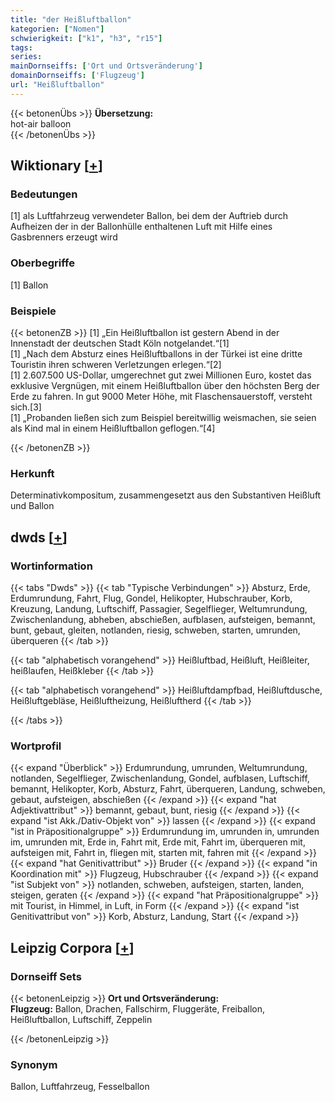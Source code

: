 ```yaml
---
title: "der Heißluftballon"
kategorien: ["Nomen"]
schwierigkeit: ["k1", "h3", "r15"]
tags:
series:
mainDornseiffs: ['Ort und Ortsveränderung']
domainDornseiffs: ['Flugzeug']
url: "Heißluftballon"
---
```


{{< betonenÜbs >}}
**Übersetzung:**  
hot-air balloon  
{{< /betonenÜbs >}}

## Wiktionary [[+](https://de.wiktionary.org/wiki/Heißluftballon)]

### Bedeutungen
[1] als Luftfahrzeug verwendeter Ballon, bei dem der Auftrieb durch Aufheizen der in der Ballonhülle enthaltenen Luft mit Hilfe eines Gasbrenners erzeugt wird  

### Oberbegriffe
[1] Ballon  

### Beispiele
{{< betonenZB >}}
[1] „Ein Heißluftballon ist gestern Abend in der Innenstadt der deutschen Stadt Köln notgelandet.“[1]  
[1] „Nach dem Absturz eines Heißluftballons in der Türkei ist eine dritte Touristin ihren schweren Verletzungen erlegen.“[2]  
[1] 2.607.500 US-Dollar, umgerechnet gut zwei Millionen Euro, kostet das exklusive Vergnügen, mit einem Heißluftballon über den höchsten Berg der Erde zu fahren. In gut 9000 Meter Höhe, mit Flaschensauerstoff, versteht sich.[3]  
[1] „Probanden ließen sich zum Beispiel bereitwillig weismachen, sie seien als Kind mal in einem Heißluftballon geflogen.“[4]  

{{< /betonenZB >}}
### Herkunft
Determinativkompositum, zusammengesetzt aus den Substantiven Heißluft und Ballon  



## dwds [[+](https://www.dwds.de/wb/Heißluftballon)]

### Wortinformation
{{< tabs "Dwds" >}}
{{< tab "Typische Verbindungen" >}}
Absturz, Erde, Erdumrundung, Fahrt, Flug, Gondel, Helikopter, Hubschrauber, Korb, Kreuzung, Landung, Luftschiff, Passagier, Segelflieger, Weltumrundung, Zwischenlandung, abheben, abschießen, aufblasen, aufsteigen, bemannt, bunt, gebaut, gleiten, notlanden, riesig, schweben, starten, umrunden, überqueren
{{< /tab >}}

{{< tab "alphabetisch vorangehend" >}}
Heißluftbad, Heißluft, Heißleiter, heißlaufen, Heißkleber
{{< /tab >}}

{{< tab "alphabetisch vorangehend" >}}
Heißluftdampfbad, Heißluftdusche, Heißluftgebläse, Heißluftheizung, Heißluftherd
{{< /tab >}}

{{< /tabs >}}

### Wortprofil
{{< expand "Überblick" >}} Erdumrundung, umrunden, Weltumrundung, notlanden, Segelflieger, Zwischenlandung, Gondel, aufblasen, Luftschiff, bemannt, Helikopter, Korb, Absturz, Fahrt, überqueren, Landung, schweben, gebaut, aufsteigen, abschießen {{< /expand >}}
{{< expand "hat Adjektivattribut" >}} bemannt, gebaut, bunt, riesig {{< /expand >}}
{{< expand "ist Akk./Dativ-Objekt von" >}} lassen {{< /expand >}}
{{< expand "ist in Präpositionalgruppe" >}} Erdumrundung im, umrunden in, umrunden im, umrunden mit, Erde in, Fahrt mit, Erde mit, Fahrt im, überqueren mit, aufsteigen mit, Fahrt in, fliegen mit, starten mit, fahren mit {{< /expand >}}
{{< expand "hat Genitivattribut" >}} Bruder {{< /expand >}}
{{< expand "in Koordination mit" >}} Flugzeug, Hubschrauber {{< /expand >}}
{{< expand "ist Subjekt von" >}} notlanden, schweben, aufsteigen, starten, landen, steigen, geraten {{< /expand >}}
{{< expand "hat Präpositionalgruppe" >}} mit Tourist, in Himmel, in Luft, in Form {{< /expand >}}
{{< expand "ist Genitivattribut von" >}} Korb, Absturz, Landung, Start {{< /expand >}}

## Leipzig Corpora [[+](https://corpora.uni-leipzig.de/en/res?word=Heißluftballon&corpusId=deu_newscrawl-public_2018)]

### Dornseiff Sets
{{< betonenLeipzig >}}
**Ort und Ortsveränderung:**  
**Flugzeug:** Ballon, Drachen, Fallschirm, Fluggeräte, Freiballon, Heißluftballon, Luftschiff, Zeppelin  

{{< /betonenLeipzig >}}

### Synonym
Ballon, Luftfahrzeug, Fesselballon

